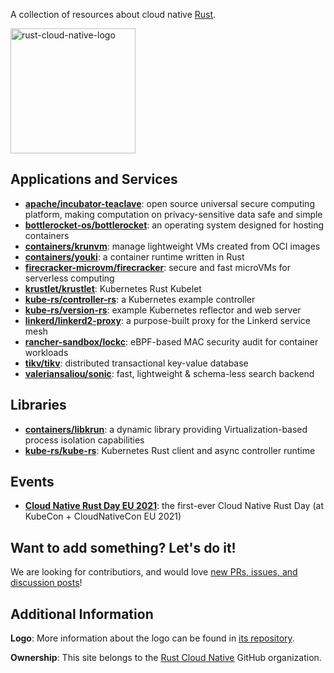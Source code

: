 A collection of resources about cloud native [Rust](https://rust-lang.org).

<img src="https://raw.githubusercontent.com/rust-cloud-native/logo/main/img/rust-cloud-native-logo.png" alt="rust-cloud-native-logo" width="200">

## Applications and Services

<!-- start applications -->
- **[apache/incubator-teaclave](https://github.com/apache/incubator-teaclave)**: open source universal secure computing platform, making computation on privacy-sensitive data safe and simple
- **[bottlerocket-os/bottlerocket](https://github.com/bottlerocket-os/bottlerocket)**: an operating system designed for hosting containers
- **[containers/krunvm](https://github.com/containers/krunvm)**: manage lightweight VMs created from OCI images
- **[containers/youki](https://github.com/containers/youki)**: a container runtime written in Rust
- **[firecracker-microvm/firecracker](https://github.com/firecracker-microvm/firecracker)**: secure and fast microVMs for serverless computing
- **[krustlet/krustlet](https://github.com/krustlet/krustlet)**: Kubernetes Rust Kubelet
- **[kube-rs/controller-rs](https://github.com/kube-rs/controller-rs)**: a Kubernetes example controller
- **[kube-rs/version-rs](https://github.com/kube-rs/version-rs)**: example Kubernetes reflector and web server
- **[linkerd/linkerd2-proxy](https://github.com/linkerd/linkerd2-proxy)**: a purpose-built proxy for the Linkerd service mesh
- **[rancher-sandbox/lockc](https://github.com/rancher-sandbox/lockc)**: eBPF-based MAC security audit for container workloads
- **[tikv/tikv](https://github.com/tikv/tikv)**: distributed transactional key-value database
- **[valeriansaliou/sonic](https://github.com/valeriansaliou/sonic)**: fast, lightweight & schema-less search backend
<!-- end applications -->

## Libraries

<!-- start libraries -->
- **[containers/libkrun](https://github.com/containers/libkrun)**: a dynamic library providing Virtualization-based process isolation capabilities
- **[kube-rs/kube-rs](https://github.com/kube-rs/kube-rs)**: Kubernetes Rust client and async controller runtime
<!-- end libraries -->

## Events

<!-- start events -->
- **[Cloud Native Rust Day EU 2021](https://www.youtube.com/playlist?list=PLj6h78yzYM2MKPAas7pxIvueTbwFqVRCX)**: the first-ever Cloud Native Rust Day (at KubeCon + CloudNativeCon EU 2021)
<!-- end events -->

## Want to add something? Let's do it!

We are looking for contributiors, and would love [new PRs, issues, and discussion posts](https://github.com/rust-cloud-native/rust-cloud-native.github.io)!

## Additional Information

**Logo**: More information about the logo can be found in [its repository](https://github.com/rust-cloud-native/logo).

**Ownership**: This site belongs to the [Rust Cloud Native](https://github.com/rust-cloud-native/) GitHub organization.
